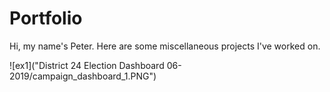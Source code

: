 # Portfolio
Hi, my name's Peter. Here are some miscellaneous projects I've worked on.


![ex1]("District 24 Election Dashboard 06-2019/campaign_dashboard_1.PNG")
